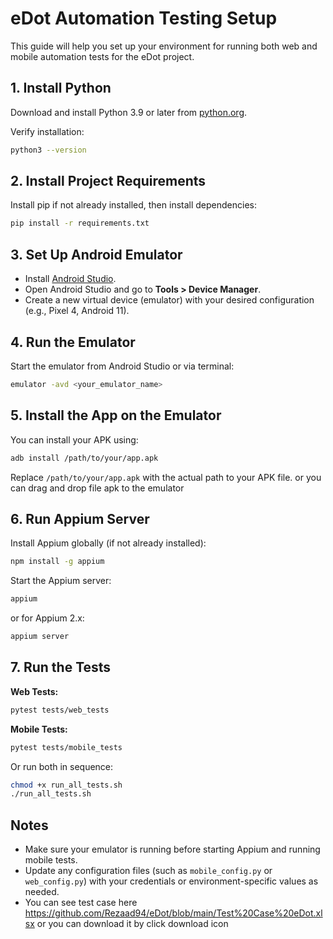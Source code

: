 # eDot Automation Testing Setup

This guide will help you set up your environment for running both web and mobile automation tests for the eDot project.

## 1. Install Python

Download and install Python 3.9 or later from [python.org](https://www.python.org/downloads/).

Verify installation:
```sh
python3 --version
```

## 2. Install Project Requirements

Install pip if not already installed, then install dependencies:
```sh
pip install -r requirements.txt
```

## 3. Set Up Android Emulator

- Install [Android Studio](https://developer.android.com/studio).
- Open Android Studio and go to **Tools > Device Manager**.
- Create a new virtual device (emulator) with your desired configuration (e.g., Pixel 4, Android 11).


## 4. Run the Emulator

Start the emulator from Android Studio or via terminal:
```sh
emulator -avd <your_emulator_name>
```

## 5. Install the App on the Emulator

You can install your APK using:
```sh
adb install /path/to/your/app.apk
```
Replace `/path/to/your/app.apk` with the actual path to your APK file.
or you can drag and drop file apk to the emulator


## 6. Run Appium Server

Install Appium globally (if not already installed):
```sh
npm install -g appium
```

Start the Appium server:
```sh
appium
```
or for Appium 2.x:
```sh
appium server
```

## 7. Run the Tests

**Web Tests:**
```sh
pytest tests/web_tests
```
**Mobile Tests:**
```sh
pytest tests/mobile_tests
```

Or run both in sequence:
```sh
chmod +x run_all_tests.sh
./run_all_tests.sh
```

## Notes

- Make sure your emulator is running before starting Appium and running mobile tests.
- Update any configuration files (such as `mobile_config.py` or `web_config.py`) with your credentials or environment-specific values as needed.
- You can see test case here https://github.com/Rezaad94/eDot/blob/main/Test%20Case%20eDot.xlsx or you can download it by click download icon



